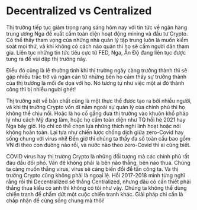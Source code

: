 # Decentralized vs Centralized

Thị trường tiếp tục giảm trong rạng sáng hôm nay với tin tức về ngân hàng trung ương Nga đề xuất cấm toàn diện hoạt động mining và đầu tư Crypto. Có thể thấy tham vọng của những nhà quản lý tập trung luôn là muốn kiểm soát mọi thứ, và khi không có cách nào quản thì họ sẽ cấm người dân tham gia. Liên tục những tin tức tiêu cực từ FED, Nga, Ấn Độ đang liên tục được tung ra để vùi dập thị trường này. 

Điều đó cũng là lẽ thường tình khi thị trường ngày càng trưởng thành thì sẽ gặp nhiều trắc trở và ngăn cản từ những bên họ cảm thấy sự trưởng thành của thị trường là mối đe dọa với họ. Nó tương tự như việc một ai đó thành công thì bị nhiều người ghét!

Thị trường xét về bản chất cũng là một thực thể được tạo ra bởi nhiều người, và khi thị trường Crypto vốn dĩ nằm ngoài sự quản lý của chính phủ thì họ không thể chịu nổi. Hoặc là họ cố gắng đưa thị trường vào khuôn khổ pháp lý như cách Mỹ đang làm, hoặc họ cấm toàn diện như TQ hồi hè 2021 hay Nga bây giờ. Họ chỉ có thể chọn lựa những thích nghi linh hoạt hoặc nói không hoàn toàn. Lại tựa như chiến lược chống dịch giữa zero-Covid hay sống chung với virus nhỉ! Đến giờ thì chúng ta thấy đa số toàn cầu bao gồm VN đi theo con đường nào rồi, và nước nào theo zero-Covid thì ai cũng biết. 

COVID virus hay thị trường Crypto là những đối tượng mà các chính phủ rất đau đầu đối phó. Vấn đề không phải là bên nào thắng, bên nào thua. Chúng ta càng muốn thắng virus, virus sẽ càng biến đổi để tấn công ta. Và thị trường Crypto cũng không phải là ngoại lệ. Hồi 2017-2018 mình từng nghĩ rằng rồi thì Decentralized sẽ thắng Centralized, nhưng đâu có cần thiết phải thắng thua kiểu có anh thì không có tôi như vậy. Chúng ta không thể dùng chiến tranh để chấm dứt một cuộc chiến tranh khác. Giải pháp chỉ cần là chấp nhận để cùng sống chung mà thôi!
